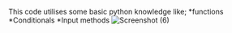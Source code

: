 This code utilises some basic python knowledge like;
  *functions
  *Conditionals
  *Input methods
![Screenshot (6)](https://github.com/MissMukuru/Number_checker/assets/170138436/7c65cd11-1afe-4b37-a39a-748d3cb7ed6f)

  
